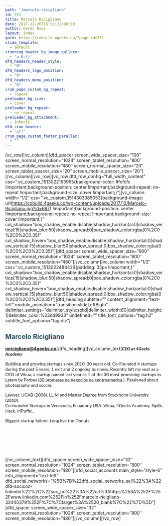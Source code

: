 ```yaml
---
path: "/marcelo-ricigliano"
id: 751
title: Marcelo Ricigliano
date: 2017-12-26T15:51:22+00:00
author: Karen Rios
layout: index
guid: https://cobuild.4geeks.co/?page_id=751
slide_template:
  - default
stunning_header_bg_image_gallery:
  - 'a:0:{}'
dfd_headers_header_style:
  - "0"
dfd_headers_logo_position:
  - "0"
dfd_headers_menu_position:
  - "0"
crum_page_custom_bg_repeat:
  - repeat
preloader_bg_size:
  - cover
preloader_bg_repeat:
  - no-repeat
preloader_bg_attachment:
  - inherit
dfd_stun_header:
  - 'off'
crum_page_custom_footer_parallax:
  - ""
---
```

\[vc\_row\]\[vc\_column\]\[dfd\_spacer screen\_wide\_spacer\_size=&#8221;100&#8243; screen\_normal\_resolution=&#8221;1024&#8243; screen\_tablet\_resolution=&#8221;800&#8243; screen\_mobile\_resolution=&#8221;480&#8243; screen\_normal\_spacer\_size=&#8221;20&#8243; screen\_tablet\_spacer\_size=&#8221;20&#8243; screen\_mobile\_spacer\_size=&#8221;20&#8243;\]\[/vc\_column\]\[/vc\_row\]\[vc\_row dfd\_row\_config=&#8221;full\_width\_content&#8221; css=&#8221;.vc\_custom\_1513022163955{background-color: #fcfcfc !important;background-position: center !important;background-repeat: no-repeat !important;background-size: cover !important;}&#8221;\]\[vc\_column width=&#8221;1/2&#8243; css=&#8221;.vc\_custom\_1514303385053{background-image: url(https://cobuild.4geeks.co/wp-content/uploads/2017/12/Marcelo-Ricigliano.jpg?id=697) !important;background-position: center !important;background-repeat: no-repeat !important;background-size: cover !important;}&#8221; col\_shadow=&#8221;box\_shadow\_enable:disable|shadow\_horizontal:0|shadow\_vertical:15|shadow\_blur:50|shadow\_spread:0|box\_shadow\_color:rgba(0%2C0%2C0%2C0.35)&#8221; col\_shadow\_hover=&#8221;box\_shadow\_enable:disable|shadow\_horizontal:0|shadow\_vertical:15|shadow\_blur:50|shadow\_spread:0|box\_shadow\_color:rgba(0%2C0%2C0%2C0.35)&#8221;\]\[dfd\_spacer screen\_wide\_spacer\_size=&#8221;600&#8243; screen\_normal\_resolution=&#8221;1024&#8243; screen\_tablet\_resolution=&#8221;800&#8243; screen\_mobile\_resolution=&#8221;480&#8243;\]\[/vc\_column\]\[vc\_column width=&#8221;1/2&#8243; css=&#8221;.vc\_custom\_1513022484429{padding: 35px !important;}&#8221; col\_shadow=&#8221;box\_shadow\_enable:disable|shadow\_horizontal:0|shadow\_vertical:15|shadow\_blur:50|shadow\_spread:0|box\_shadow\_color:rgba(0%2C0%2C0%2C0.35)&#8221; col\_shadow\_hover=&#8221;box\_shadow\_enable:disable|shadow\_horizontal:0|shadow\_vertical:15|shadow\_blur:50|shadow\_spread:0|box\_shadow\_color:rgba(0%2C0%2C0%2C0.35)&#8221;\][dfd\_heading subtitle=&#8221;&#8221; content\_alignment=&#8221;text-left&#8221; module\_animation=&#8221;transition.slideLeftBigIn&#8221; delimiter\_settings=&#8221;delimiter\_style:solid|delimiter\_width:80|delimiter\_height:1|delimiter\_color:%23dd9933&#8243; undefined=&#8221;&#8221; title\_font\_options=&#8221;tag:h2&#8243; subtitle\_font_options=&#8221;tag:div&#8221;]

## <span style="color: #264a60;">Marcelo Ricigliano</span>

<span style="color: #d96a21;"><strong>mricigliano@4geeks.co</strong></span>\[/dfd\_heading\]\[vc\_column_text\]<em style="font-family: lato;"><strong>CEO at 4Geeks Academy</strong></em>

<p style="font-family: lato;">
  Building and growing startups since 2010. 30 years old. Co-Founded 4 startups during the past 5 years. 1 exit and 2 ongoing business. Recently left my seat as a CEO of Vikua, a startup named last year as 1 of the 30 most promising startups in Latam by Forbes (<a href="https://www.forbes.com.mx/30-promesas-de-negocios-de-centroamerica/" target="_blank" rel="noopener">30 promesas de negocios de centroamerica </a>). Passioned about photography and soccer.
</p>

<p style="font-family: lato;">
  Lawyer. UCAB (2008). LL.M and Master Degree from Stockholm University (2010).<br /> Co-founded Startups in Venezuela, Ecuador y USA: Vikua, 4Geeks Academy, Siplik, Hack, InTraffic&#8230;
</p>

<p style="font-family: lato;">
  Biggest startup failure: Long live the Donuts.
</p>

&nbsp;

&nbsp;

&nbsp;

\[/vc\_column\_text\]\[dfd\_spacer screen\_wide\_spacer\_size=&#8221;32&#8243; screen\_normal\_resolution=&#8221;1024&#8243; screen\_tablet\_resolution=&#8221;800&#8243; screen\_mobile\_resolution=&#8221;480&#8243;\]\[dfd\_social\_accounts main\_style=&#8221;style-6&#8243; info\_alignment=&#8221;text-left&#8221; dfd\_social\_networks=&#8221;%5B%7B%22dfd\_social\_networks\_sel%22%3A%22dfd-socicon-linkedin%22%2C%22soc\_url%22%3A%22url%3Ahttps%253A%252F%252Fwww.linkedin.com%252Fin%252Fmarcelo-ricigliano-32440379%252F%7C%7Ctarget%3A%2520\_blank%7C%22%7D%5D&#8221;\]\[dfd\_spacer screen\_wide\_spacer\_size=&#8221;32&#8243; screen\_normal\_resolution=&#8221;1024&#8243; screen\_tablet\_resolution=&#8221;800&#8243; screen\_mobile\_resolution=&#8221;480&#8243;\]\[/vc\_column\]\[/vc_row\]